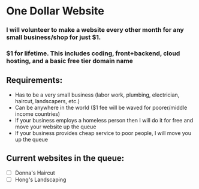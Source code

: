 # One Dollar Website

### I will volunteer to make a website every other month for any small business/shop for just $1.
### $1 for lifetime. This includes coding, front+backend, cloud hosting, and a basic free tier domain name

## Requirements:
- Has to be a very small business (labor work, plumbing, electrician, haircut, landscapers, etc.)
- Can be anywhere in the world ($1 fee will be waved for poorer/middle income countries)
- If your business employs a homeless person then I will do it for free and move your website up the queue 
- If your business provides cheap service to poor people, I will move you up the queue

## Current websites in the queue:

- [ ] Donna's Haircut
- [ ] Hong's Landscaping 